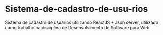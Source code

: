 # Sistema-de-cadastro-de-usu-rios
Sistema de cadastro de usuários utilizando ReactJS + Json server, utilizado como trabalho na disciplina de Desenvolvimento de Software para Web
